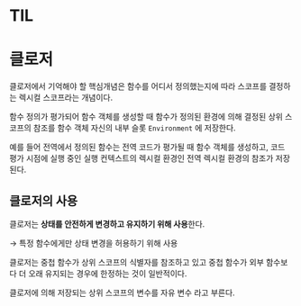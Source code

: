 # TIL

# 클로저

클로저에서 기억해야 할 핵심개념은 함수를 어디서 정의했는지에 따라 스코프를 결정하는 렉시컬 스코프라는 개념이다.

함수 정의가 평가되어 함수 객체를 생성할 때 함수가 정의된 환경에 의해 결정된 상위 스코프의 참조를 함수 객체 자신의 내부 슬롯 `Environment` 에 저장한다.

예를 들어 전역에서 정의된 함수는 전역 코드가 평가될 때 함수 객체를 생성하고, 코드 평가 시점에 실행 중인 실행 컨텍스트의 렉시컬 환경인 전역 렉시컬 환경의 참조가 저장된다.

## 클로저의 사용

클로저는 **상태를 안전하게 변경하고 유지하기 위해 사용**한다.

→ 특정 함수에게만 상태 변경을 허용하기 위해 사용

클로저는 중첩 함수가 상위 스코프의 식별자를 참조하고 있고 중첩 함수가 외부 함수보다 더 오래 유지되는 경우에 한정하는 것이 일반적이다.

클로저에 의해 저장되는 상위 스코프의 변수를 자유 변수 라고 부른다.
